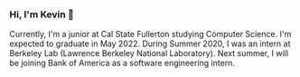 ### Hi, I'm Kevin 👋

Currently, I'm a junior at Cal State Fullerton studying Computer Science. I'm expected to graduate in May 2022. During Summer 2020, I was an intern at Berkeley Lab (Lawrence Berkeley National Laboratory). Next summer, I will be joining Bank of America as a software engineering intern.

<!--
**kevin-dillon/kevin-dillon** is a ✨ _special_ ✨ repository because its `README.md` (this file) appears on your GitHub profile.

Here are some ideas to get you started:

- 🔭 I’m currently working on ...
- 🌱 I’m currently learning ...
- 👯 I’m looking to collaborate on ...
- 🤔 I’m looking for help with ...
- 💬 Ask me about ...
- 📫 How to reach me: ...
- 😄 Pronouns: ...
- ⚡ Fun fact: ...
-->
